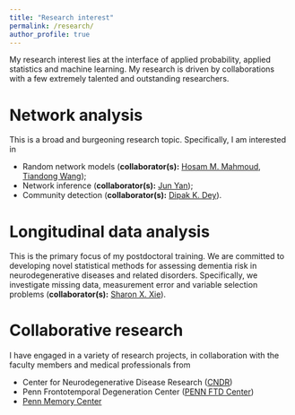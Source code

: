 ```yaml
---
title: "Research interest"
permalink: /research/
author_profile: true
---
```

My research interest lies at the interface of applied probability, applied statistics and machine learning. My research is driven by collaborations with a few extremely talented and outstanding researchers.

Network analysis
====================
This is a broad and burgeoning research topic. Specifically, I am interested in
* Random network models (**collaborator(s):** [Hosam M. Mahmoud](https://statistics.columbian.gwu.edu/hosam-m-mahmoud), [Tiandong Wang](https://sites.google.com/tamu.edu/twang));
* Network inference (**collaborator(s):** [Jun Yan](http://merlot.stat.uconn.edu/~jyan/));
* Community detection (**collaborator(s):** [Dipak K. Dey](http://merlot.stat.uconn.edu/~dey/)).

Longitudinal data analysis
====================
This is the primary focus of my postdoctoral training. We are committed to developing novel statistical methods for assessing dementia risk in neurodegenerative diseases and related disorders. Specifically, we investigate missing data, measurement error and variable selection problems (**collaborator(s):** [Sharon X. Xie](https://www.dbei.med.upenn.edu/bio/sharon-xiangwen-xie-phd)).

Collaborative research
====================
I have engaged in a variety of research projects, in collaboration with the faculty members and medical professionals from
* Center for Neurodegenerative Disease Research ([CNDR](https://www.med.upenn.edu/cndr/))
* Penn Frontotemporal Degeneration Center ([PENN FTD Center](https://www.med.upenn.edu/ftd/))
* [Penn Memory Center](https://pennmemorycenter.org/)